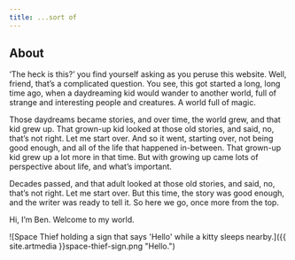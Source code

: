 ```yaml
---
title: ...sort of
---
```

## About

‘The heck is this?’ you find yourself asking as you peruse this website. Well, friend, that’s a complicated question. You see, this got started a long, long time ago, when a daydreaming kid would wander to another world, full of strange and interesting people and creatures. A world full of magic.

Those daydreams became stories, and over time, the world grew, and that kid grew up. That grown-up kid looked at those old stories, and said, no, that’s not right. Let me start over. And so it went, starting over, not being good enough, and all of the life that happened in-between. That grown-up kid grew up a lot more in that time. But with growing up came lots of perspective about life, and what’s important.

Decades passed, and that adult looked at those old stories, and said, no, that’s not right. Let me start over. But this time, the story was good enough, and the writer was ready to tell it. So here we go, once more from the top.

Hi, I’m Ben. Welcome to my world.

![Space Thief holding a sign that says 'Hello' while a kitty sleeps nearby.]({{ site.artmedia }}space-thief-sign.png "Hello.")
